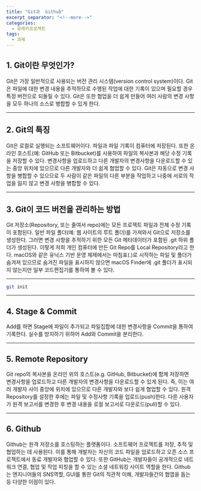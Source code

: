 ```yaml
---
title: "Git과  Github"
excerpt_separator: "<!--more-->"
categories:
  - 유레카프로젝트
tags:
  - 과제
---
```


## 1. Git이란 무엇인가?
Git은 가장 일반적으로 사용되는 버전 관리 시스템(version control system)이다. Git은 파일에 대한 변경 내용을 추적하므로 수행된 작업에 대한 기록이 있으며 필요할 경우 특정 버전으로 되돌릴 수 있다. Git은 또한 협업을 더 쉽게 만들어 여러 사람의 변경 사항을 모두 하나의 소스로 병합할 수 있게 한다. 

<!--more-->
***
## 2. Git의 특징
Git은 로컬로 실행되는 소프트웨어이다. 파일과 파일 기록이 컴퓨터에 저장된다. 또한 온라인 호스트(예: GitHub 또는 Bitbucket)를 사용하여 파일의 복사본과 해당 수정 기록을 저장할 수 있다. 변경사항을 업로드하고 다른 개발자의 변경사항을 다운로드할 수 있는 중앙 위치에 있으므로 다른 개발자와 더 쉽게 협업할 수 있다. Git은 자동으로 변경 사항을 병합할 수 있으므로 두 사람이 같은 파일의 다른 부분을 작업하고 나중에 서로의 작업을 잃지 않고 변경 사항을 병합할 수 있다. 

<!--more-->
***
## 3. Git이 코드 버전을 관리하는 방법
Git 저장소(Repository, 또는 줄여서 repo)에는 모든 프로젝트 파일과 전체 수정 기록이 포함된다. 일반 파일 폴더(예: 웹 사이트의 루트 폴더)를 가져와서 Git으로 저장소를 생성한다. 그러면 변경 사항을 추적하기 위한 모든 Git 메타데이터가 포함된 .git 하위 폴더가 생성된다. 이렇게 저희 개인 컴퓨터에 만든 Git Repo를 Local Repository라고 한다.
macOS와 같은 유닉스 기반 운영 체제에서는 마침표(.)로 시작하는 파일 및 폴더가 숨겨져 있으므로 숨겨진 파일을 표시하지 않으면 macOS Finder에 .git 폴더가 표시되지 않는지만 일부 코드편집기를 통하여 볼 수 있다.
***

<!--more-->

```bash
git init
```

<!--more-->
***
## 4. Stage & Commit
Add를 하면 Stage에 파일이 추가되고 파일집합에 대한 변경사항을 Commit을 통하여 기록한다.
실수를 방지하기 위하어 Add와 Commit을 분리한다.

***

## 5. Remote Repository
Git repo의 복사본을 온라인 위의 호스트(e.g. GitHub, Bitbucket)에 함께 저장하면 변경사항을 업로드하고 다른 개발자의 변경사항을 다운로드할 수 있게 된다. 즉, 이는 여러 개발자 사이 중앙에 위치에 있으므로 다른 개발자와 보다 쉽게 협업할 수 있다. 원격 Repository를 설정한 후에는 파일 및 수정사항 기록을 업로드(push)한다. 다른 사용자가 원격 보고서를 변경한 후 변경 내용을 로컬 보고서로 다운로드(pull)할 수 있다.

***

## 6. Github
Github는 원격 저장소를 호스팅하는 플랫폼이다. 소프트웨어 프로젝트를 저장, 추적 및 협업하는 데 사용된다. 이를 통해 개발자는 자신의 코드 파일을 업로드하고 오픈 소스 프로젝트에서 동료 개발자와 협업할 수 있다. 또한 GitHub는 개발자들이 공개적으로 네트워크 연결, 협업 및 작업 피칭을 할 수 있는 소셜 네트워킹 사이트 역할을 한다. Github는 엔지니어들의 SNS역할, GUI를 통한 Git의 직관적 이해, 개발자들간의 협엽을 돕는 등 다양한 이점이 있다.
